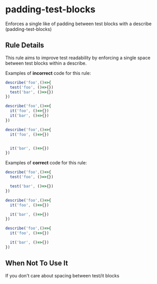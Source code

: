 # padding-test-blocks

Enforces a single like of padding between test blocks with a describe (padding-test-blocks)

## Rule Details

This rule aims to improve test readability by enforcing a single space between test blocks within a describe.

Examples of **incorrect** code for this rule:

```js
describe('foo',()=>{
  test('foo', ()=>{})
  test('bar', ()=>{})
})
```

```js
describe('foo',()=>{
  it('foo', ()=>{})
  it('bar', ()=>{})
})
```

```js
describe('foo',()=>{
  it('foo', ()=>{})


  it('bar', ()=>{})
})
```

Examples of **correct** code for this rule:

```js
describe('foo',()=>{
  test('foo', ()=>{})

  test('bar', ()=>{})
})
```

```js
describe('foo',()=>{
  it('foo', ()=>{})

  it('bar', ()=>{})
})
```

```js
describe('foo',()=>{
  it('foo', ()=>{})

  it('bar', ()=>{})
})
```

## When Not To Use It

If you don't care about spacing between test/it blocks

